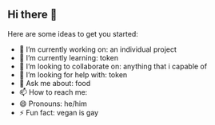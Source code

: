 ## Hi there 👋


Here are some ideas to get you started:

- 🔭 I’m currently working on: an individual project
- 🌱 I’m currently learning: token
- 👯 I’m looking to collaborate on: anything that i capable of
- 🤔 I’m looking for help with: token
- 💬 Ask me about: food
- 📫 How to reach me: 
- 😄 Pronouns: he/him
- ⚡ Fun fact: vegan is gay
  
